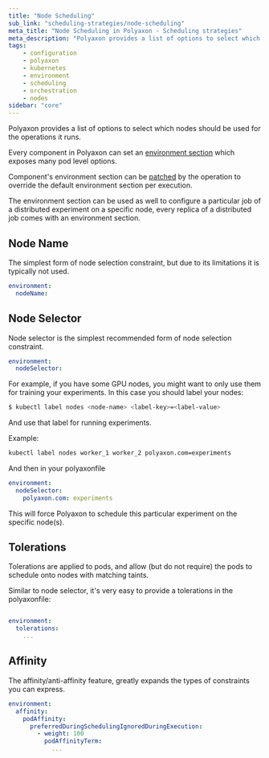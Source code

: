 ```yaml
---
title: "Node Scheduling"
sub_link: "scheduling-strategies/node-scheduling"
meta_title: "Node Scheduling in Polyaxon - Scheduling strategies"
meta_description: "Polyaxon provides a list of options to select which nodes should be used for a specific operations."
tags:
    - configuration
    - polyaxon
    - kubernetes
    - environment
    - scheduling
    - orchestration
    - nodes
sidebar: "core"
---
```


Polyaxon provides a list of options to select which nodes should be used for  the operations it runs.

Every component in Polyaxon can set an [environment section](/docs/core/specification/environment/) 
which exposes many pod level options. 

Component's environment section can be [patched](/docs/core/specification/operation/#run_patch) 
by the operation to override the default environment section per execution.

The environment section can be used as well to configure a particular job of a distributed experiment on a specific node,
every replica of a distributed job comes with an environment section.

## Node Name

The simplest form of node selection constraint, but due to its limitations it is typically not used.

```yaml
environment:
  nodeName:
```

## Node Selector

Node selector is the simplest recommended form of node selection constraint.

```yaml
environment:
  nodeSelector:
```

For example, if you have some GPU nodes, you might want to only use them for training your experiments.
In this case you should label your nodes:

```bash
$ kubectl label nodes <node-name> <label-key>=<label-value>
```

And use that label for running experiments.

Example:

```bash
kubectl label nodes worker_1 worker_2 polyaxon.com=experiments
```

And then in your polyaxonfile

```yaml
environment:
  nodeSelector:
    polyaxon.com: experiments
```

This will force Polyaxon to schedule this particular experiment on the specific node(s).

## Tolerations

Tolerations are applied to pods, and allow (but do not require) the pods to schedule onto nodes with matching taints.

Similar to node selector, it's very easy to provide a tolerations in the polyaxonfile:


```yaml

environment:
  tolerations:
    ...
```

## Affinity

The affinity/anti-affinity feature, greatly expands the types of constraints you can express.

```yaml
environment:
  affinity:
    podAffinity:
      preferredDuringSchedulingIgnoredDuringExecution:
        - weight: 100
          podAffinityTerm:
            ...
```
